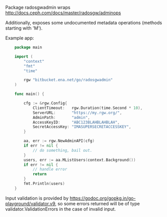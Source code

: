 Package radosgwadmin wraps http://docs.ceph.com/docs/master/radosgw/adminops

Additionally, exposes some undocumented metadata operations (methods starting with 'M').

Example app:
```go
    package main

    import (
        "context"
        "fmt"
        "time"

        rgw "bitbucket.ena.net/go/radosgwadmin"
    )

    func main() {

        cfg := &rgw.Config{
            ClientTimeout:   rgw.Duration(time.Second * 10),
            ServerURL:       "https://my.rgw.org/",
            AdminPath:       "admin",
            AccessKeyID:     "ABC123BLAHBLAHBLAH",
            SecretAccessKey: "IMASUPERSECRETACCESSKEY",
        }

        aa, err := rgw.NewAdminAPI(cfg)
        if err != nil {
            // do something, bail out.
        }
        users, err := aa.MListUsers(context.Background())
        if err != nil {
            // handle error
            return
        }
        fmt.Println(users)
    }
```

Input validation is provided by https://godoc.org/gopkg.in/go-playground/validator.v9,
so some errors returned will be of type validator.ValidationErrors in the case of
invalid input.
